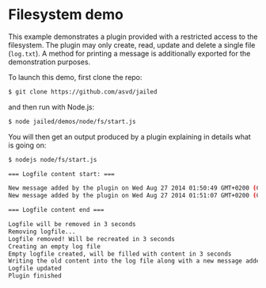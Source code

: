 # Filesystem demo

This example demonstrates a plugin provided with a restricted access
to the filesystem. The plugin may only create, read, update and delete
a single file (`log.txt`). A method for printing a message is
additionally exported for the demonstration purposes.


To launch this demo, first clone the repo:

```sh
$ git clone https://github.com/asvd/jailed
```

and then run with Node.js:

```sh
$ node jailed/demos/node/fs/start.js
```

You will then get an output produced by a plugin explaining in details
what is going on:

```sh
$ nodejs node/fs/start.js

=== Logfile content start: ===

New message added by the plugin on Wed Aug 27 2014 01:50:49 GMT+0200 (CEST)
New message added by the plugin on Wed Aug 27 2014 01:51:07 GMT+0200 (CEST)

=== Logfile content end ===

Logfile will be removed in 3 seconds
Removing logfile...
Logfile removed! Will be recreated in 3 seconds
Creating an empty log file
Empty logfile created, will be filled with content in 3 seconds
Writing the old content into the log file along with a new message added
Logfile updated
Plugin finished
```